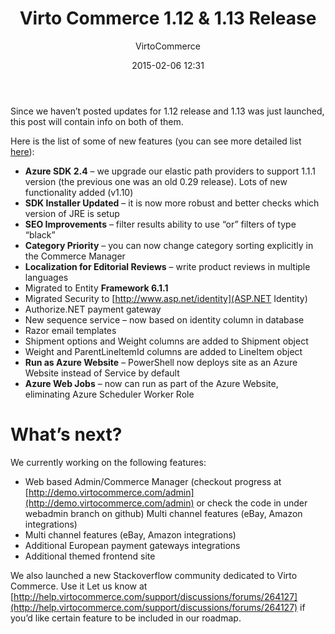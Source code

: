 ﻿---
author: VirtoCommerce
date: 2015-02-06 12:31
permalink: blogs/news/virtocommerce-1-12-1-13-release-notes
tags: [Announcements, Architecture]
title: "Virto Commerce 1.12 & 1.13 Release"
published: Private
---
Since we haven’t posted updates for 1.12 release and 1.13 was just launched, this post will contain info on both of them.
<!--excerpt-->
Here is the list of some of new features (you can see more detailed list [here](https://github.com/VirtoCommerce/vc-community/releases)):

* **Azure SDK 2.4** – we upgrade our elastic path providers to support 1.1.1 version (the previous one was an old 0.29 release). Lots of new functionality added (v1.10)
* **SDK Installer Updated** – it is now more robust and better checks which version of JRE is setup 
* **SEO Improvements** – filter results ability to use “or” filters of type “black” 
* **Category Priority** – you can now change category sorting explicitly in the Commerce Manager
* **Localization for Editorial Reviews** – write product reviews in multiple languages 
* Migrated to Entity **Framework 6.1.1**
* Migrated Security to [http://www.asp.net/identity](ASP.NET Identity)
* Authorize.NET payment gateway 
* New sequence service – now based on identity column in database
* Razor email templates
* Shipment options and Weight columns are added to Shipment object
* Weight and ParentLineItemId columns are added to LineItem object
* **Run as Azure Website** – PowerShell now deploys site as an Azure Website instead of Service by default
* **Azure Web Jobs** – now can run as part of the Azure Website, eliminating Azure Scheduler Worker Role

# What’s next?

We currently working on the following features:

* Web based Admin/Commerce Manager (checkout progress at [http://demo.virtocommerce.com/admin](http://demo.virtocommerce.com/admin) or check the code in under webadmin branch on github) Multi channel features (eBay, Amazon integrations)
* Multi channel features (eBay, Amazon integrations)
* Additional European payment gateways integrations
* Additional themed frontend site 

We also launched a new Stackoverflow community dedicated to Virto Commerce. Use it Let us know at [http://help.virtocommerce.com/support/discussions/forums/264127](http://help.virtocommerce.com/support/discussions/forums/264127) if you’d like certain feature to be included in our roadmap.